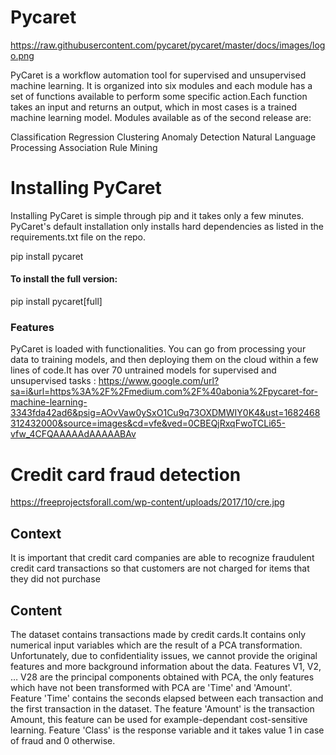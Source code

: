 # Pycaret 

https://raw.githubusercontent.com/pycaret/pycaret/master/docs/images/logo.png

PyCaret is a workflow automation tool for supervised and unsupervised machine learning. It is organized into six modules and each module has a set of functions available to perform some specific action.Each function takes an input and returns an output, which in most cases is a trained machine learning model. Modules available as of the second release are:

Classification
Regression
Clustering
Anomaly Detection
Natural Language Processing
Association Rule Mining


# Installing PyCaret

Installing PyCaret is simple through pip and it takes only a few minutes. PyCaret's default installation only installs hard dependencies as listed in the requirements.txt file on the repo.

pip install pycaret

#### To install the full version:

pip install pycaret[full]

### Features

PyCaret is loaded with functionalities. You can go from processing your data to training models, and then deploying them on the cloud within a few lines of code.It has over 70 untrained models for supervised and unsupervised tasks :
https://www.google.com/url?sa=i&url=https%3A%2F%2Fmedium.com%2F%40abonia%2Fpycaret-for-machine-learning-3343fda42ad6&psig=AOvVaw0ySxO1Cu9q73OXDMWIY0K4&ust=1682468312432000&source=images&cd=vfe&ved=0CBEQjRxqFwoTCLi65-vfw_4CFQAAAAAdAAAAABAv


# Credit card fraud detection
https://freeprojectsforall.com/wp-content/uploads/2017/10/cre.jpg

## Context 
It is important that credit card companies are able to recognize fraudulent credit card transactions so that customers are not charged for items that they did not purchase

## Content

The dataset contains transactions made by credit cards.It contains only numerical input variables which are the result of a PCA transformation. Unfortunately, due to confidentiality issues, we cannot provide the original features and more background information about the data. Features V1, V2, … V28 are the principal components obtained with PCA, the only features which have not been transformed with PCA are 'Time' and 'Amount'. Feature 'Time' contains the seconds elapsed between each transaction and the first transaction in the dataset. The feature 'Amount' is the transaction Amount, this feature can be used for example-dependant cost-sensitive learning. Feature 'Class' is the response variable and it takes value 1 in case of fraud and 0 otherwise.

